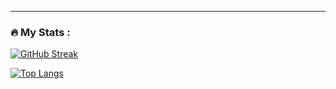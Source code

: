 ---

### :fire: My Stats :
[![GitHub Streak](http://github-readme-streak-stats.herokuapp.com?user=AlokChedambath64&theme=dark&background=000000)](https://git.io/streak-stats)

[![Top Langs](https://github-readme-stats.vercel.app/api/top-langs/?username=AlokChedambath64)](https://github.com/anuraghazra/github-readme-stats)
